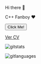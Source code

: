 <!--###
-->


Hi there 👋

C++ Fanboy ❤

<button type="button" onclick="alert('Hello world!')">Click Me!</button>

<!-- Place this tag where you want the button to render. -->
<a class="github-button" href="https://github.com/Zalcom53/Zalcom53/blob/main/Daniel_Quihuis_CV.pdf" data-icon="octicon-download" aria-label="Download buttons/github-buttons on GitHub">Ver CV</a>


<!--
**Zalcom53/Zalcom53** is a ✨ _special_ ✨ repository because its `README.md` (this file) appears on your GitHub profile.

Here are some ideas to get you started:

- 🔭 I’m currently working on ...
- 🌱 I’m currently learning ...
- 👯 I’m looking to collaborate on ...
- 🤔 I’m looking for help with ...
- 💬 Ask me about ...
- 📫 How to reach me: ...
- 😄 Pronouns: ...
- ⚡ Fun fact: ...
-->

![gitstats](https://github-readme-stats.vercel.app/api?username=Zalcom53&count_private=true&show_icons=true&theme=radical)

![gitlanguages](https://github-readme-stats.vercel.app/api/top-langs/?username=Zalcom53&show_icons=true&theme=radical)
